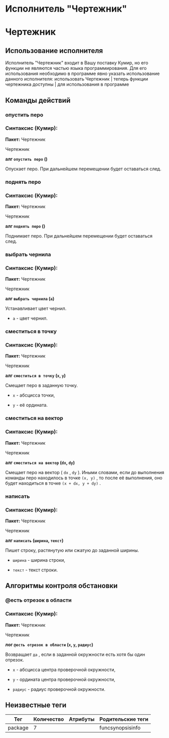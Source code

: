 # Исполнитель "Чертежник"

# Чертежник

## Использование исполнителя

Исполнитель "Чертежник" входит в Вашу поставку Кумир, но его функции не являются частью языка 
		программирования. Для его использования необходимо в программе явно указать использование данного исполнителя: использовать Чертежник
| теперь функции чертежника доступны
| для использования в программе

## Команды действий

### опустить перо

### Синтаксис (Кумир):

**Пакет:** Чертежник

Чертежник

**алг `опустить перо` ()**

Опускает перо. При дальнейшем перемещении будет оставаться след.

### поднять перо

### Синтаксис (Кумир):

**Пакет:** Чертежник

Чертежник

**алг `поднять перо` ()**

Поднимает перо. При дальнейшем перемещении будет оставаться след.

### выбрать чернила

### Синтаксис (Кумир):

**Пакет:** Чертежник

Чертежник

**алг `выбрать чернила` (`а`)**

Устанавливает цвет чернил.


* `а` - цвет чернил.

### сместиться в точку

### Синтаксис (Кумир):

**Пакет:** Чертежник

Чертежник

**алг `сместиться в точку` (`x`, `y`)**

Смещает перо в заданную точку.


* `x` - абсцисса точки,

* `y` - её ордината.

### сместиться на вектор

### Синтаксис (Кумир):

**Пакет:** Чертежник

Чертежник

**алг `сместиться на вектор` (`dx`, `dy`)**

Смещает перо на вектор ( `dx` , `dy` ). 
			Иными словами, если до выполнения команды перо находилось в точке `(x, y)` , то 
			после её выполнения, оно будет находиться в точке `(x + dx, y + dy)` .

### написать

### Синтаксис (Кумир):

**Пакет:** Чертежник

Чертежник

**алг `написать` (`ширина`, `текст`)**

Пишет строку, растянутую или сжатую до заданной ширины.


* `ширина` - ширина строки,

* `текст` - текст строки.

## Алгоритмы контроля обстановки

### @есть отрезок в области

### Синтаксис (Кумир):

**Пакет:** Чертежник

Чертежник

**лог `@есть отрезок в области` (`x`, `y`, `радиус`)**

Возвращает `да` , если в заданной окружности есть хотя бы один отрезок.


* `x` - абсцисса центра проверочной окружности,

* `y` - ордината центра проверочной окружности,

* `радиус` - радиус проверочной окружности.


## Неизвестные теги

| Тег | Количество | Атрибуты | Родительские теги |
|-----|------------|----------|-------------------|
| package | 7 |  | funcsynopsisinfo |